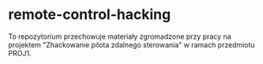 # remote-control-hacking
To repozytorium przechowuje materiały zgromadzone przy pracy na projektem "Zhackowanie pilota zdalnego sterowania" w ramach przedmiotu PROJ1.
